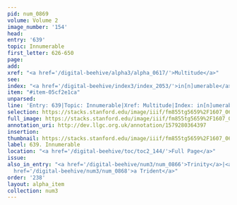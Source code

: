 ```yaml
---
pid: num_0869
volume: Volume 2
image_number: '154'
head: 
entry: '639'
topic: Innumerable
first_letter: 626-650
page: 
add: 
xref: "<a href='/digital-beehive/alpha3/alpha_0617/'>Multitude</a>"
see: 
index: "<a href='/digital-beehive/index3/index_2053/'>in[n]umerable</a>"
item: "#item-05cf2e1ca"
unparsed: 
line: 'Entry: 639|Topic: Innumerable|Xref: Multitude|Index: in[n]umerable|#item-05cf2e1ca'
selection: https://stacks.stanford.edu/image/iiif/fm855tg5659%2F1607_0621/884,3807,2756,230/full/0/default.jpg
full_image: https://stacks.stanford.edu/image/iiif/fm855tg5659%2F1607_0621/full/full/0/default.jpg
annotation_uri: http://dev.llgc.org.uk/annotation/1579280364397
insertion: 
thumbnail: https://stacks.stanford.edu/image/iiif/fm855tg5659%2F1607_0621/884,3807,600,180/250,/0/default.jpg
label: 639. Innumerable
location: "<a href='/digital-beehive/toc/toc2_144/'>Full Page</a>"
issue: 
also_in_entry: "<a href='/digital-beehive/num3/num_0866'>Trinity</a>|<a href='/digital-beehive/num3/num_0867'>Triple</a>|<a
  href='/digital-beehive/num3/num_0868'>a Trident</a>"
order: '238'
layout: alpha_item
collection: num3
---
```


